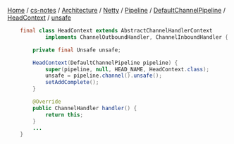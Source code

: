 [Home](https://mengxianbin.github.io) /
[cs-notes](https://mengxianbin.github.io/cs-notes/site) /
[Architecture](https://mengxianbin.github.io/cs-notes/site/Architecture) /
[Netty](https://mengxianbin.github.io/cs-notes/site/Architecture/Netty) /
[Pipeline](https://mengxianbin.github.io/cs-notes/site/Architecture/Netty/Pipeline) /
[DefaultChannelPipeline](https://mengxianbin.github.io/cs-notes/site/Architecture/Netty/Pipeline/DefaultChannelPipeline) /
[HeadContext](https://mengxianbin.github.io/cs-notes/site/Architecture/Netty/Pipeline/DefaultChannelPipeline/HeadContext) /
[unsafe](https://mengxianbin.github.io/cs-notes/site/Architecture/Netty/Pipeline/DefaultChannelPipeline/HeadContext/unsafe)

```java
    final class HeadContext extends AbstractChannelHandlerContext
            implements ChannelOutboundHandler, ChannelInboundHandler {

        private final Unsafe unsafe;

        HeadContext(DefaultChannelPipeline pipeline) {
            super(pipeline, null, HEAD_NAME, HeadContext.class);
            unsafe = pipeline.channel().unsafe();
            setAddComplete();
        }

        @Override
        public ChannelHandler handler() {
            return this;
        }
        ...
    }
```
